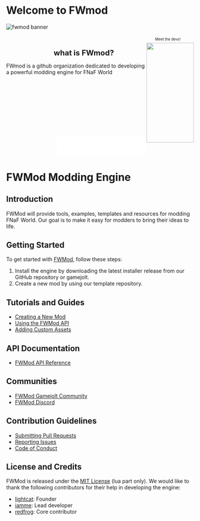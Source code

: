 # Welcome to FWmod

![fwmod banner](https://m.gjcdn.net/game-header/1300/861624-vcyjiijd-v4.webp)

<div align="right"><sup><sub>Meet the devs!&nbsp;&nbsp;&nbsp;&nbsp;&nbsp;&nbsp;&nbsp;&nbsp;&nbsp;&nbsp;&nbsp;&nbsp;&nbsp;</sub></sup></div>
<img align="right" src="https://fwmod.glitch.me/random" width="127px" height="267px">

<div>
    <dl align="center">
        <dd>
          <big><big><b>what is FWmod?</b></big></big>
        </dd>
    </dl>
</div>

<div>
<p>FWmod is a github organization dedicated to developing a powerful modding engine for FNaF World</p>
<br><br><br><br><br><br><br>&nbsp;

<div align="right">
<p><a target="_blank" text-decoration="none" href="https://discord.gg/V5fAkVA2kw">
<img src="community-welcoming.svg"  alt="Click to see the source"></a></p>
</div>
</div>

# FWMod Modding Engine

## Introduction

FWMod will provide tools, examples, templates and resources for modding FNaF World. Our goal is to make it easy for modders to bring their ideas to life.

## Getting Started

To get started with [FWMod](https://github.com/fnafworldmodding/fwmod), follow these steps:

1. Install the engine by downloading the latest installer release from our GitHub repository or gamejolt.
2. Create a new mod by using our template repository.

## Tutorials and Guides

- [Creating a New Mod](creating-a-new-mod.md)
- [Using the FWMod API](using-the-fwmod-api.md)
- [Adding Custom Assets](adding-custom-assets.md)

## API Documentation

- [FWMod API Reference](fwmod-api-reference.md)

## Communities

- [FWMod Gamejolt Community](https://gamejolt.com/c/fwmod-rpsiaq)
- [FWMod Discord](https://discord.gg/V5fAkVA2kw)

## Contribution Guidelines

- [Submitting Pull Requests](submitting-pull-requests.md)
- [Reporting Issues](reporting-issues.md)
- [Code of Conduct](code-of-conduct.md)

## License and Credits

FWMod is released under the [MIT License](https://opensource.org/licenses/MIT) (lua part only). We would like to thank the following contributors for their help in developing the engine:

- [lightcat](https://github.com/lightcatdev): Founder
- [iamme](https://github.com/programminglaboratorys): Lead developer
- [redfrog](https://github.com/RedFrog6002): Core contributor
